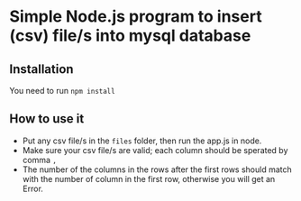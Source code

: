 # Simple Node.js program to insert (csv) file/s into mysql database

## Installation 
You need to run `npm install`

## How to use it
- Put any csv file/s in the `files` folder, then run the app.js in node.
- Make sure your csv file/s are valid; each column should be sperated by comma `,`
- The number of the columns in the rows after the first rows should match with the number of column in the first row, otherwise you will get an Error.

